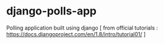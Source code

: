 # django-polls-app
Polling application built using django [ from official tutorials : https://docs.djangoproject.com/en/1.8/intro/tutorial01/ ]
